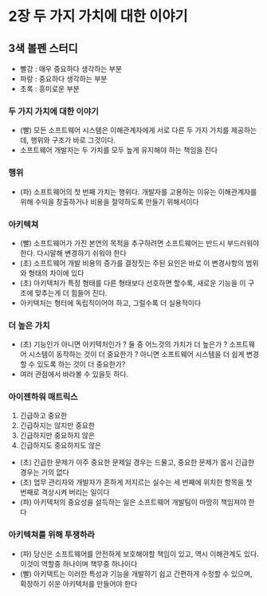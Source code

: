 # 2장 두 가지 가치에 대한 이야기

## 3색 볼펜 스터디
- 빨강 : 매우 중요하다 생각하는 부분
- 파랑 : 중요하다 생각하는 부분
- 초록 : 흥미로운 부분

### 두 가지 가치에 대한 이야기
- (빨) 모든 소프트웨어 시스템은 이해관계자에게 서로 다른 두 가지 가치를 제공하는데, 행위와 구조가 바로 그것이다.
- 소프트웨어 개발자는 두 가치를 모두 높게 유지해야 하는 책임을 진다

### 행위
- (파) 소프트웨어의 첫 번째 가치는 행위다. 개발자를 고용하는 이유는 이해관계자를 위해 수익을 창출하거나 비용을 절약하도록 만들기 위해서이다

### 아키텍쳐
- (빨) 소프트웨어가 가진 본연의 목적을 추구하려면 소프트웨어는 반드시 부드러워야 한다. 다시말해 변경하기 쉬워야 한다
- (초) 소프트웨어 개발 비용의 증가를 결정짓는 주된 요인은 바로 이 변경사항의 범위와 형태의 차이에 있다
- (초) 아키텍처가 특정 형태를 다른 형태보다 선호하면 할수록, 새로운 기능을 이 구조에 맞추는게 더 힘들어 진다.
- 아키텍처는 형터에 독립직이어야 하고, 그럴수록 더 실용적이다

### 더 높은 가치
- (초) 기능인가 아니면 아키텍처인가 ? 둘 중 어느것의 가치가 더 높은가 ? 소프트웨어 시스템이 동작하는 것이 더 중요한가 ? 아니면 소프트웨어 시스템을 더 쉽게 변경할 수 있도록 하는 것이 더 중요한가?
- 여러 관점에서 바라볼 수 있을듯 하다.

### 아이젠하워 매트릭스
1. 긴급하고 중요한
2. 긴급하지는 않지만 중요한
3. 긴급하지만 중요하지 않은
4. 긴급하지도 중요하지도 않은
- (초) 긴급한 문제가 아주 중요한 문제일 경우는 드물고, 중요한 문제가 몹시 긴급한 경우는 거의 없다
- (초) 업무 관리자와 개발자가 흔하게 저지르는 실수는 세 번째에 위치한 항목을 첫 번째로 격상시켜 버리는 일이다
- (파) 아키텍처의 중요성을 설득하는 일은 소프트웨어 개발팀이 마땅히 책임져야 한다

### 아키텍쳐를 위해 투쟁하라
- (파) 당신은 소프트웨어를 안전하게 보호해야할 책임이 있고, 역시 이해관계도 있다. 이것이 역할중 하나이며 책무중 하나이다
- (빨) 아키텍트는 이러한 특성과 기능을 개발하기 쉽고 간편하게 수정할 수 있으며, 확장하기 쉬운 아키텍처를 만들어야 한다
